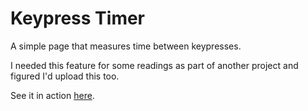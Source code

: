 # Keypress Timer

A simple page that measures time between keypresses.

I needed this feature for some readings as part of another project and figured I'd upload this too.

See it in action [here](https://www.ceva24.dev/public/keypress-timer/).
